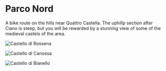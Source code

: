 # Parco Nord

A bike route on the hills near Quattro Castella.
The uphillp section after Ciano is steep, but you will be rewarded by a stunning view of some of the medieval castels of the area.

![Castello di Rossena](https://user-images.githubusercontent.com/6418684/78424639-30c6be00-766f-11ea-98e4-ffe3ac04adad.jpg)

![Castello di Canossa](https://user-images.githubusercontent.com/6418684/78424636-2efcfa80-766f-11ea-880a-fa2fe907d2f7.jpg)

![Castello di Bianello](https://user-images.githubusercontent.com/6418684/78424634-2d333700-766f-11ea-9504-7edfe77a60fd.jpg)
